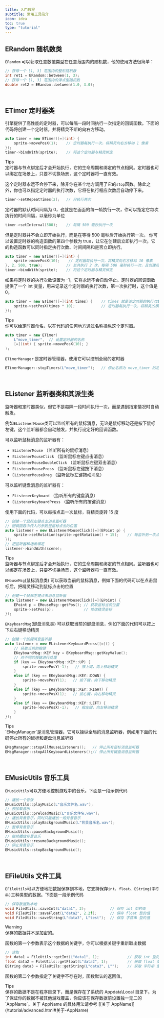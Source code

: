 ```yaml
---
title: 入门教程
subtitle: 常用工具简介
icon: idea
toc: true
type: "tutorial"
---
```


## ERandom 随机数类

`ERandom` 可以获取任意数值类型在任意范围内的随机数，他的使用方法很简单：

```cpp
// 获得一个 [1, 3] 范围内的整形随机数
int ret1 = ERandom::between(1, 3);
// 获得一个 [1, 3] 范围内的浮点型随机数
double ret2 = ERandom::between(1.0, 3.0);
```

<br/>

## ETimer 定时器类

引擎提供了高性能的定时器，可以每隔一段时间执行一次指定的回调函数。下面的代码将创建一个定时器，并将精灵不断的向右方移动。

```cpp
auto timer = new ETimer([=](int) {
    sprite->movePosX(1);    // 定时器每执行一次，将精灵向右方移动 1 像素
});
timer->bindWith(sprite);    // 将这个定时器与精灵绑定
```

<div class="ui info message"><div class="header">Tips </div>
定时器与节点绑定后才会开始执行，它的生命周期和绑定的节点相同。定时器也可以绑定在场景上，只要不切换场景，这个定时器将一直有效。
</div>

这个定时器永远不会停下来，除非你在某个地方调用了它的`stop`函数。除此之外，你也可以指定定时器的执行次数，它将在执行相应次数后自动停下来。

```cpp
timer->setRepeatTimes(2);   // 只执行两次
```

定时器的默认时间间隔为 0，也就是在画面的每一帧执行一次，你可以指定它每次执行的时间间隔，以毫秒为单位

```cpp
timer->setInterval(500);    // 每隔 500 毫秒执行一次
```

但是定时器并不会立即开始执行，而是在等待 500 毫秒后开始执行第一次。
你可以设置定时器的构造函数的第四个参数为 true，让它在创建后立即执行一次。它的构造函数可以同时指定执行次数、时间间隔和是否立即执行。

```cpp
auto timer = new ETimer([=](int) {
    sprite->movePosX(10);    // 定时器每执行一次，将精灵向右方移动 10 像素
}, 2, 500, true);           // 总共执行 2 次，每隔 500 毫秒执行一次，且创建后立即执行一次
timer->bindWith(sprite);    // 将这个定时器与精灵绑定
```

如果将定时器的执行次数设置为 -1，它将永远不会自动停止。定时器的回调函数提供了一个 int 变量，用来记录这个定时器的执行次数，第一次执行时，这个值是 0。

```cpp
auto timer = new ETimer([=](int times) {    // times 就是该定时器的执行次数
    sprite->setPosX(times * 10);            // 定时器每执行一次，将精灵的横坐标移动到 10 的倍数
});
```

<div class="ui info message"><div class="header">Tips </div>
你可以给定时器命名，以在代码的任何地方通过名称操纵这个定时器。

```cpp
auto timer = new ETimer(
    L"move_timer",  // 设置定时器的名称
    [=](int) { sprite->movePosX(10); }
);
```
`ETimerManager` 是定时器管理器，使用它可以控制全局的定时器

```cpp
ETimerManager::stopTimers(L"move_timer");   // 停止名称为 move_timer 的定时器
```
</div>

<br/>

## EListener 监听器类和其派生类

监听器和定时器类似，但它不是每隔一段时间执行一次，而是遇到指定情况时自动触发。

例如`EListenerMouse`类可以监听所有的鼠标消息，无论是鼠标移动还是按下鼠标左键，这个监听器都会自动触发，并执行设定好的回调函数。

可以监听鼠标消息的监听器有：

- `EListenerMouse` （监听所有的鼠标消息）
- `EListenerMouseClick` （监听鼠标左键点击消息）
- `EListenerMouseDoubleClick` （监听鼠标左键双击消息）
- `EListenerMousePress` （监听鼠标左键按下消息）
- `EListenerMouseDrag` （监听鼠标左键拖动消息）

可以监听键盘消息的监听器有：

- `EListenerKeyboard` （监听所有的键盘消息）
- `EListenerKeyboardPress` （监听所有的按键消息）

使用下面的代码，可以每按点击一次鼠标，将精灵旋转 15 度

```cpp
// 创建一个鼠标左键点击消息监听器
// 回调函数中传入的参数是鼠标点击的位置
auto listener = new EListenerMouseClick([=](EPoint p) {
    sprite->setRotation(sprite->getRotation() + 15);    // 每监听到一次点击消息，将精灵旋转 15 度
});
// 把监听器和场景绑定
listener->bindWith(scene);
```

<div class="ui info message"><div class="header">Tips </div>
监听器与节点绑定后才会开始执行，它的生命周期和绑定的节点相同。监听器也可以绑定在场景上，只要不切换场景，这个监听器将一直有效。
</div>

`EMouseMsg`(鼠标消息类) 可以获取当前的鼠标消息，例如下面的代码可以在点击鼠标后，把精灵移动到鼠标点击的位置

```cpp
// 创建一个鼠标左键点击消息监听器
auto listener = new EListenerMouseClick([=](EPoint) {
    EPoint p = EMouseMsg::getPos(); // 获取鼠标当前位置
    sprite->setPos(p);              // 修改精灵坐标
});
```

`EKeyboardMsg`(键盘消息类) 可以获取当前的键盘消息，例如下面的代码可以按上下左右键移动精灵

```cpp
// 创建一个按键消息监听器
auto listener = new EListenerKeyboardPress([=]() {
    // 获取当前的按键
    EKeyboardMsg::KEY key = EKeyboardMsg::getKeyValue();
    // 对不同的按键进行处理
    if (key == EKeyboardMsg::KEY::UP) {
        sprite->movePosY(-1);   // 按上键，向上移动精灵
    }
    else if (key == EKeyboardMsg::KEY::DOWN) {
        sprite->movePosY(1);   // 按下键，向下移动精灵
    }
    else if (key == EKeyboardMsg::KEY::RIGHT) {
        sprite->movePosX(1);   // 按右键，向右移动精灵
    }
    else if (key == EKeyboardMsg::KEY::LEFT) {
        sprite->movePosX(-1);   // 按左键，向左移动精灵
    }
});
```

<div class="ui info message"><div class="header">Tips </div>
`EMsgManager`是消息管理器，它可以操纵全局的消息监听器，例如用下面的代码停止所有的鼠标和键盘消息监听器

```cpp
EMsgManager::stopAllMouseListeners();   // 停止所有鼠标消息监听器
EMsgManager::stopAllKeyboardListeners();// 停止所有键盘消息监听器
```
</div>

<br/>

## EMusicUtils 音乐工具

`EMusicUtils`可以方便地控制游戏中的音乐，下面是一段示例代码

```cpp
// 播放一个音效
EMusicUtils::playMusic(L"音乐文件名.wav");
// 预加载音乐
EMusicUtils::preloadMusic(L"音乐文件名.wav");
// 播放背景音乐，同时只能播放一段背景音乐
EMusicUtils::playBackgroundMusic(L"背景音乐名.wav");
// 暂停背景音乐
EMusicUtils::pauseBackgroundMusic();
// 继续播放背景音乐
EMusicUtils::resumeBackgroundMusic();
// 停止背景音乐
EMusicUtils::stopBackgroundMusic();
```

<br/>

## EFileUtils 文件工具

`EFileUtils`可以方便地把数据保存到本地，它支持保存`int`、`float`、`EString(字符串)`三种类型的数据。下面是一段示例代码

```cpp
// 保存数据到本地
void FileUtils::saveInt(L"data1", 2);           // 保存 int 型的值
void FileUtils::saveFloat(L"data2", 2.2f);      // 保存 float 型的值
void FileUtils::saveString(L"data3", L"test");  // 保存 字符串 型的值
```

<div class="ui warning message"><div class="header">Warning </div>
保存的数据并不是加密的。
</div>

函数的第一个参数表示这个数据的关键字，你可以根据关键字重新取出数据

```cpp
// 读取
int data1 = FileUtils::getInt(L"data1", 1);             // 获取 int 型的值
float data2 = FileUtils::getFloat(L"data2", 1);         // 获取 float 型的值
EString data3 = FileUtils::getString(L"data3", L"");    // 获取 字符串 型的值
```

函数的第二个参数指定了关键字不存在时，函数默认的返回值。

<div class="ui info message"><div class="header">Tips </div>
保存的数据不是在程序目录下，而是保存在了系统的 Appdata\Local 目录下。为了保证你的数据不被其他游戏覆盖，你应该在保存数据前设置独一无二的 `AppName`。关于 AppName 的具体用法请参考 [[关于 AppName]](/tutorial/advanced.html#关于-AppName)
</div>

<br/>
